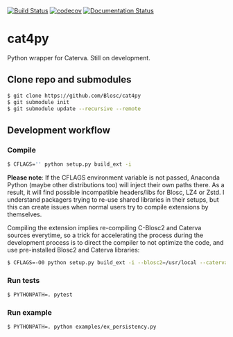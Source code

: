 [![Build Status](https://dev.azure.com/blosc/caterva/_apis/build/status/Blosc.cat4py?branchName=master)](https://dev.azure.com/blosc/caterva/_build/latest?definitionId=1&branchName=master)
[![codecov](https://codecov.io/gh/Blosc/cat4py/branch/master/graph/badge.svg)](https://codecov.io/gh/Blosc/cat4py)
[![Documentation Status](https://readthedocs.org/projects/cat4py/badge/?version=latest)](https://cat4py.readthedocs.io/en/latest/?badge=latest)
# cat4py

Python wrapper for Caterva.  Still on development.

## Clone repo and submodules

```sh
$ git clone https://github.com/Blosc/cat4py
$ git submodule init
$ git submodule update --recursive --remote 
```

## Development workflow

### Compile

```sh
$ CFLAGS='' python setup.py build_ext -i
```

**Please note**: If the CFLAGS environment variable is not passed, Anaconda Python (maybe other distributions too) will inject their own paths there. As a result, it will find possible incompatible headers/libs for Blosc, LZ4 or Zstd.  I understand packagers trying to re-use shared libraries in their setups, but this can create issues when normal users try to compile extensions by themselves.

Compiling the extension implies re-compiling C-Blosc2 and Caterva sources everytime, so a trick for accelerating the process during the development process is to direct the compiler to not optimize the code, and use pre-installed Blosc2 and Caterva libraries:

```sh
$ CFLAGS=-O0 python setup.py build_ext -i --blosc2=/usr/local --caterva=/usr/local
```

### Run tests

```sh
$ PYTHONPATH=. pytest
```

### Run example

```sh
$ PYTHONPATH=. python examples/ex_persistency.py
```
